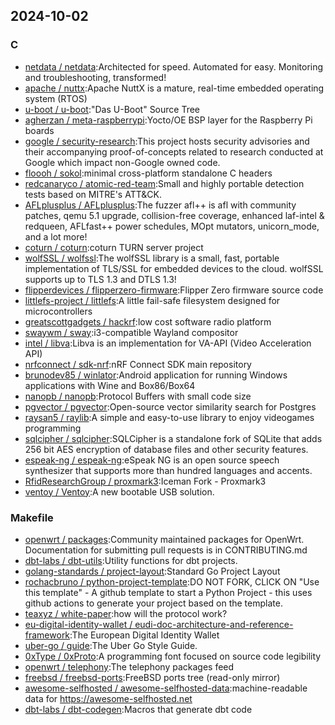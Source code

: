 ## 2024-10-02

### C

* [netdata / netdata](https://github.com/netdata/netdata):Architected for speed. Automated for easy. Monitoring and troubleshooting, transformed!
* [apache / nuttx](https://github.com/apache/nuttx):Apache NuttX is a mature, real-time embedded operating system (RTOS)
* [u-boot / u-boot](https://github.com/u-boot/u-boot):"Das U-Boot" Source Tree
* [agherzan / meta-raspberrypi](https://github.com/agherzan/meta-raspberrypi):Yocto/OE BSP layer for the Raspberry Pi boards
* [google / security-research](https://github.com/google/security-research):This project hosts security advisories and their accompanying proof-of-concepts related to research conducted at Google which impact non-Google owned code.
* [floooh / sokol](https://github.com/floooh/sokol):minimal cross-platform standalone C headers
* [redcanaryco / atomic-red-team](https://github.com/redcanaryco/atomic-red-team):Small and highly portable detection tests based on MITRE's ATT&CK.
* [AFLplusplus / AFLplusplus](https://github.com/AFLplusplus/AFLplusplus):The fuzzer afl++ is afl with community patches, qemu 5.1 upgrade, collision-free coverage, enhanced laf-intel & redqueen, AFLfast++ power schedules, MOpt mutators, unicorn_mode, and a lot more!
* [coturn / coturn](https://github.com/coturn/coturn):coturn TURN server project
* [wolfSSL / wolfssl](https://github.com/wolfSSL/wolfssl):The wolfSSL library is a small, fast, portable implementation of TLS/SSL for embedded devices to the cloud. wolfSSL supports up to TLS 1.3 and DTLS 1.3!
* [flipperdevices / flipperzero-firmware](https://github.com/flipperdevices/flipperzero-firmware):Flipper Zero firmware source code
* [littlefs-project / littlefs](https://github.com/littlefs-project/littlefs):A little fail-safe filesystem designed for microcontrollers
* [greatscottgadgets / hackrf](https://github.com/greatscottgadgets/hackrf):low cost software radio platform
* [swaywm / sway](https://github.com/swaywm/sway):i3-compatible Wayland compositor
* [intel / libva](https://github.com/intel/libva):Libva is an implementation for VA-API (Video Acceleration API)
* [nrfconnect / sdk-nrf](https://github.com/nrfconnect/sdk-nrf):nRF Connect SDK main repository
* [brunodev85 / winlator](https://github.com/brunodev85/winlator):Android application for running Windows applications with Wine and Box86/Box64
* [nanopb / nanopb](https://github.com/nanopb/nanopb):Protocol Buffers with small code size
* [pgvector / pgvector](https://github.com/pgvector/pgvector):Open-source vector similarity search for Postgres
* [raysan5 / raylib](https://github.com/raysan5/raylib):A simple and easy-to-use library to enjoy videogames programming
* [sqlcipher / sqlcipher](https://github.com/sqlcipher/sqlcipher):SQLCipher is a standalone fork of SQLite that adds 256 bit AES encryption of database files and other security features.
* [espeak-ng / espeak-ng](https://github.com/espeak-ng/espeak-ng):eSpeak NG is an open source speech synthesizer that supports more than hundred languages and accents.
* [RfidResearchGroup / proxmark3](https://github.com/RfidResearchGroup/proxmark3):Iceman Fork - Proxmark3
* [ventoy / Ventoy](https://github.com/ventoy/Ventoy):A new bootable USB solution.

### Makefile

* [openwrt / packages](https://github.com/openwrt/packages):Community maintained packages for OpenWrt. Documentation for submitting pull requests is in CONTRIBUTING.md
* [dbt-labs / dbt-utils](https://github.com/dbt-labs/dbt-utils):Utility functions for dbt projects.
* [golang-standards / project-layout](https://github.com/golang-standards/project-layout):Standard Go Project Layout
* [rochacbruno / python-project-template](https://github.com/rochacbruno/python-project-template):DO NOT FORK, CLICK ON "Use this template" - A github template to start a Python Project - this uses github actions to generate your project based on the template.
* [teaxyz / white-paper](https://github.com/teaxyz/white-paper):how will the protocol work?
* [eu-digital-identity-wallet / eudi-doc-architecture-and-reference-framework](https://github.com/eu-digital-identity-wallet/eudi-doc-architecture-and-reference-framework):The European Digital Identity Wallet
* [uber-go / guide](https://github.com/uber-go/guide):The Uber Go Style Guide.
* [0xType / 0xProto](https://github.com/0xType/0xProto):A programming font focused on source code legibility
* [openwrt / telephony](https://github.com/openwrt/telephony):The telephony packages feed
* [freebsd / freebsd-ports](https://github.com/freebsd/freebsd-ports):FreeBSD ports tree (read-only mirror)
* [awesome-selfhosted / awesome-selfhosted-data](https://github.com/awesome-selfhosted/awesome-selfhosted-data):machine-readable data for https://awesome-selfhosted.net
* [dbt-labs / dbt-codegen](https://github.com/dbt-labs/dbt-codegen):Macros that generate dbt code
